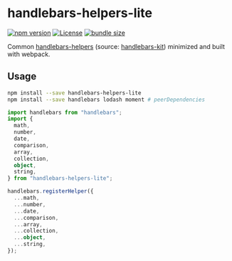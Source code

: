 # handlebars-helpers-lite

[![npm version](https://img.shields.io/npm/v/handlebars-helpers-lite.svg)](https://www.npmjs.com/package/handlebars-helpers-lite)
[![License](http://img.shields.io/:license-mit-blue.svg)](https://github.com/epilot-dev/handlebars-helpers-lite/blob/master/LICENSE)
[![bundle size](https://img.shields.io/bundlephobia/minzip/handlebars-helpers-lite?label=gzip%20bundle)](https://bundlephobia.com/package/handlebars-helpers-lite)

Common [handlebars-helpers](https://github.com/helpers/handlebars-helpers) (source: [handlebars-kit](https://github.com/oneflow/handlebars-kit)) minimized and built with webpack.

## Usage

```sh
npm install --save handlebars-helpers-lite
npm install --save handlebars lodash moment # peerDependencies
```

```typescript
import handlebars from "handlebars";
import {
  math,
  number,
  date,
  comparison,
  array,
  collection,
  object,
  string,
} from "handlebars-helpers-lite";

handlebars.registerHelper({
  ...math,
  ...number,
  ...date,
  ...comparison,
  ...array,
  ...collection,
  ...object,
  ...string,
});
```
